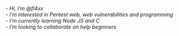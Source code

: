 *- Hi, I’m @fl4xx*<br>
*- I’m interested in Pentest web, web vulnerabilities and programming*<br>
*- I’m currently learning Node JS and C*<br>
*- I’m looking to collaborate on help beginners*<br>

<!---
fl4xx/fl4xx is a ✨ special ✨ repository because its `README.md` (this file) appears on your GitHub profile.
You can click the Preview link to take a look at your changes.
--->

